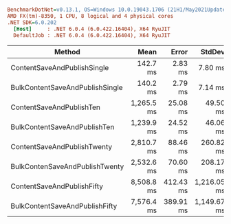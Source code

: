 ``` ini

BenchmarkDotNet=v0.13.1, OS=Windows 10.0.19043.1706 (21H1/May2021Update)
AMD FX(tm)-8350, 1 CPU, 8 logical and 4 physical cores
.NET SDK=6.0.202
  [Host]     : .NET 6.0.4 (6.0.422.16404), X64 RyuJIT
  DefaultJob : .NET 6.0.4 (6.0.422.16404), X64 RyuJIT


```
|                          Method |       Mean |     Error |      StdDev |
|-------------------------------- |-----------:|----------:|------------:|
|     ContentSaveAndPublishSingle |   142.7 ms |   2.83 ms |     7.80 ms |
| BulkContentSaveAndPublishSingle |   140.2 ms |   2.79 ms |     7.14 ms |
|        ContentSaveAndPublishTen | 1,265.5 ms |  25.08 ms |    49.50 ms |
|    BulkContentSaveAndPublishTen | 1,239.9 ms |  24.52 ms |    46.06 ms |
|     ContentSaveAndPublishTwenty | 2,810.7 ms |  88.46 ms |   260.82 ms |
|  BulkContenSaveAndPublishTwenty | 2,532.6 ms |  70.60 ms |   208.17 ms |
|      ContentSaveAndPublishFifty | 8,508.8 ms | 412.43 ms | 1,216.05 ms |
|  BulkContentSaveAndPublishFifty | 7,576.4 ms | 389.91 ms | 1,149.67 ms |
